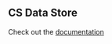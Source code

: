 ## CS Data Store
Check out the [documentation](../../../docs/under_the_hood.md#cs-data-store-open_file_folder)
